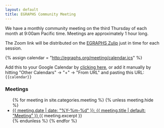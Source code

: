 ```yaml
---
layout: default
title: EGRAPHS Community Meeting
---
```


We have a monthly community meeting on the third Thursday of each month at 9:00am Pacific time.
Meetings are approximately 1 hour long.

The Zoom link will be distributed on the [EGRAPHS Zulip](/zulip)
 just in time for each session.

{% assign calendar = "http://egraphs.org/meeting/calendar.ics" %}

Add this to your Google Calendar by 
[clicking here](http://www.google.com/calendar/render?cid={{calendar}}), 
or add it manually by hitting 
"Other Calendars" → "+" → "From URL" and pasting this URL:
<code style="white-space: nowrap">{{calendar}}</code>

### Meetings

<ul class="meetings">
{% for meeting in site.categories.meeting %}
  {% unless meeting.hide %}
  <li class="meeting" data-date="{{ meeting.date | date: "%Y-%m-%d" }}">
    <a href="{{meeting.url}}">
      <time>{{ meeting.date | date: "%Y-%m-%d" }}</time>:
      {{ meeting.title | default: "Meeting" }}
    </a>
    {{ meeting.excerpt }}
  </li>
  {% endunless %}
{% endfor %}
</ul>

<!-- <script defer>
  // loop over all elements of class meeting
  var meetings = document.getElementsByClassName("meeting");
  console.log(meetings);
  for (let meeting of meetings) {
    // get the date of the meeting
    var date = meeting.getAttribute("data-date");
    // get the current date
    var now = new Date();
    // if the meeting is in the past, hide it
    if (now > new Date(date)) {
      meeting.style.opacity = "50%";
    }
    console.log(meetings);
  }

  console.log("hello")
</script> -->


